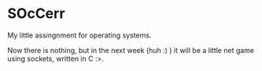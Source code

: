 # SOcCerr

My little assingnment for operating systems.

Now there is nothing, but in the next week (huh :) ) it will be a little net game using sockets, written in C :>.
